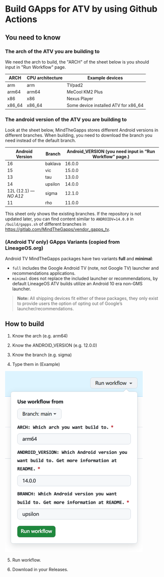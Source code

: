 # Build GApps for ATV by using Github Actions

## You need to know

### The arch of the ATV you are building to

We need the arch to build, the "ARCH" of the sheet below is you should
input in "Run Workflow" page.

| ARCH   | CPU architecture | Example devices                      |
|--------|-------------------|--------------------------------------|
| arm    | arm               | TVpad2                               |
| arm64  | arm64             | MeCool KM2 Plus                      |
| x86    | x86               | Nexus Player                         |
| x86_64 | x86_64            | Some device installed ATV for x86_64 |

### The android version of the ATV you are building to

Look at the sheet below, MindTheGapps stores different Android versions
in different branches. When building, you need to download the branch
you need instead of the default branch.

| Android Version        | Branch  | Android_VERSION (you need input in “Run Workflow” page.) |
|------------------------|---------|-----------------------------------------------------------|
| 16                     | baklava | 16.0.0                                                    |
| 15                     | vic     | 15.0.0                                                    |
| 13                     | tau     | 13.0.0                                                    |
| 14                     | upsilon | 14.0.0                                                    |
| 12L (12.1) — *NO A12*  | sigma   | 12.1.0                                                    |
| 11                     | rho     | 11.0.0                                                    |

This sheet only shows the existing branches. If the repository is not updated later, you can find content similar to `ANDROIDV=14.0.0` in `/build/gapps.sh` of different branches in <https://gitlab.com/MindTheGapps/vendor_gapps_tv>.

### (Android TV only) GApps Variants (copied from LineageOS.org)

Android TV MindTheGapps packages have two variants **full** and **minimal**:

- `full` includes the Google Android TV (note, not Google TV) launcher and recommendations applications.
- `minimal` does not replace the included launcher or recommendations, by default LineageOS ATV builds utilize an Android 10 era non-GMS launcher.

> **Note:** All shipping devices fit either of these packages, they only exist to provide users the option of opting out of Google’s launcher/recommendations.


## How to build

1.  Know the arch (e.g. arm64)

2.  Know the ANDROID_VERSION (e.g. 12.0.0)

3.  Know the branch (e.g. sigma)

4.  Type them in (Example)

![Show Example](https://raw.githubusercontent.com/mediateeee/action_MindTheGapps_for_ATV/main/example.png)

5.  Run workflow.

6.  Download in your Releases.
